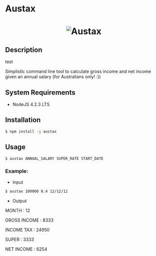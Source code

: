 # Austax

<h1>
<center><img alt="Austax" src="https://upload.wikimedia.org/wikipedia/commons/thumb/b/b9/Flag_of_Australia.svg/200px-Flag_of_Australia.svg.png" title="Austax"/></center>
</h1>

## Description

test

Simplistic command line tool to calculate gross income and net income given an annual salary (for Australians only! :))

## System Requirements
* NodeJS 4.2.3 LTS

## Installation
```sh
$ npm install -g austax
```

## Usage

```sh
$ austax ANNUAL_SALARY SUPER_RATE START_DATE
```

### Example:

* Input

```sh
$ austax 100000 0.4 12/12/12
```

* Output

MONTH        : 12

GROSS INCOME : 8333

INCOME TAX   : 24950

SUPER        : 3333

NET INCOME   : 6254


